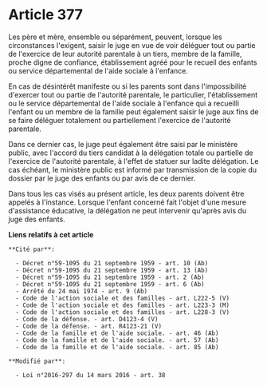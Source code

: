 # Article 377

Les père et mère, ensemble ou séparément, peuvent, lorsque les circonstances l'exigent, saisir le juge en vue de voir
déléguer tout ou partie de l'exercice de leur autorité parentale à un tiers, membre de la famille, proche digne de confiance,
établissement agréé pour le recueil des enfants ou service départemental de l'aide sociale à l'enfance. 

En cas de désintérêt manifeste ou si les parents sont dans l'impossibilité d'exercer tout ou partie de l'autorité parentale,
le particulier, l'établissement ou le service départemental de l'aide sociale à l'enfance qui a recueilli l'enfant ou un
membre de la famille peut également saisir le juge aux fins de se faire déléguer totalement ou partiellement l'exercice de
l'autorité parentale. 

Dans ce dernier cas, le juge peut également être saisi par le ministère public, avec l'accord du tiers candidat à la
délégation totale ou partielle de l'exercice de l'autorité parentale, à l'effet de statuer sur ladite délégation. Le cas
échéant, le ministère public est informé par transmission de la copie du dossier par le juge des enfants ou par avis de ce
dernier.

Dans tous les cas visés au présent article, les deux parents doivent être appelés à l'instance. Lorsque l'enfant concerné
fait l'objet d'une mesure d'assistance éducative, la délégation ne peut intervenir qu'après avis du juge des enfants.

**Liens relatifs à cet article**

	**Cité par**:

	  - Décret n°59-1095 du 21 septembre 1959 - art. 10 (Ab)
	  - Décret n°59-1095 du 21 septembre 1959 - art. 13 (Ab)
	  - Décret n°59-1095 du 21 septembre 1959 - art. 2 (Ab)
	  - Décret n°59-1095 du 21 septembre 1959 - art. 6 (Ab)
	  - Arrêté du 24 mai 1974 - art. 9 (Ab)
	  - Code de l'action sociale et des familles - art. L222-5 (V)
	  - Code de l'action sociale et des familles - art. L223-3 (M)
	  - Code de l'action sociale et des familles - art. L228-3 (V)
	  - Code de la défense. - art. D4123-4 (V)
	  - Code de la défense. - art. R4123-21 (V)
	  - Code de la famille et de l'aide sociale. - art. 46 (Ab)
	  - Code de la famille et de l'aide sociale. - art. 57 (Ab)
	  - Code de la famille et de l'aide sociale. - art. 85 (Ab)

	**Modifié par**:

	  - Loi n°2016-297 du 14 mars 2016 - art. 38
